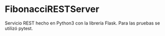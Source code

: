 # FibonacciRESTServer
Servicio REST hecho en Python3 con la librería Flask.
Para las pruebas se utilizó pytest.

